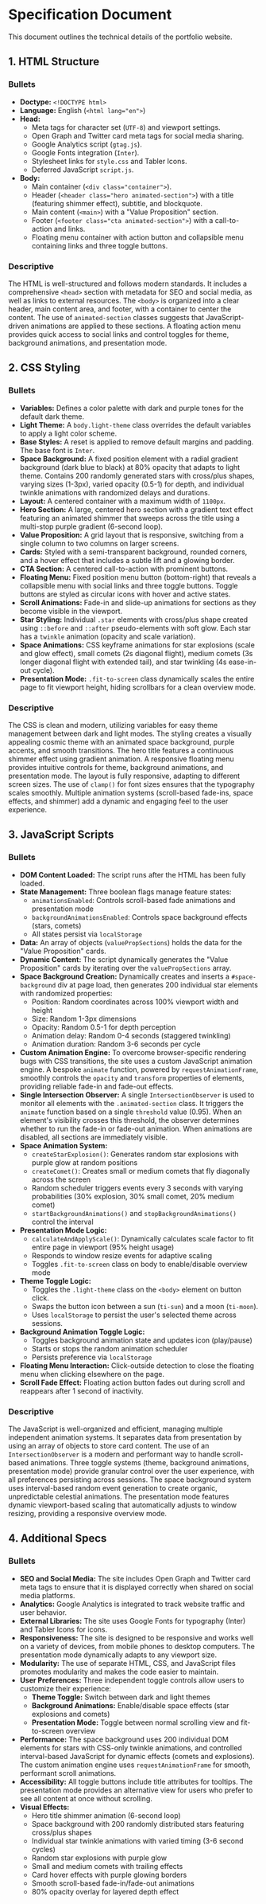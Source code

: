 # Specification Document

This document outlines the technical details of the portfolio website.

## 1. HTML Structure

### Bullets

*   **Doctype:** `<!DOCTYPE html>`
*   **Language:** English (`<html lang="en">`)
*   **Head:**
    *   Meta tags for character set (`UTF-8`) and viewport settings.
    *   Open Graph and Twitter card meta tags for social media sharing.
    *   Google Analytics script (`gtag.js`).
    *   Google Fonts integration (`Inter`).
    *   Stylesheet links for `style.css` and Tabler Icons.
    *   Deferred JavaScript `script.js`.
*   **Body:**
    *   Main container (`<div class="container">`).
    *   Header (`<header class="hero animated-section">`) with a title (featuring shimmer effect), subtitle, and blockquote.
    *   Main content (`<main>`) with a "Value Proposition" section.
    *   Footer (`<footer class="cta animated-section">`) with a call-to-action and links.
    *   Floating menu container with action button and collapsible menu containing links and three toggle buttons.

### Descriptive

The HTML is well-structured and follows modern standards. It includes a comprehensive `<head>` section with metadata for SEO and social media, as well as links to external resources. The `<body>` is organized into a clear header, main content area, and footer, with a container to center the content. The use of `animated-section` classes suggests that JavaScript-driven animations are applied to these sections. A floating action menu provides quick access to social links and control toggles for theme, background animations, and presentation mode.

## 2. CSS Styling

### Bullets

*   **Variables:** Defines a color palette with dark and purple tones for the default dark theme.
*   **Light Theme:** A `body.light-theme` class overrides the default variables to apply a light color scheme.
*   **Base Styles:** A reset is applied to remove default margins and padding. The base font is `Inter`.
*   **Space Background:** A fixed position element with a radial gradient background (dark blue to black) at 80% opacity that adapts to light theme. Contains 200 randomly generated stars with cross/plus shapes, varying sizes (1-3px), varied opacity (0.5-1) for depth, and individual twinkle animations with randomized delays and durations.
*   **Layout:** A centered container with a maximum width of `1100px`.
*   **Hero Section:** A large, centered hero section with a gradient text effect featuring an animated shimmer that sweeps across the title using a multi-stop purple gradient (6-second loop).
*   **Value Proposition:** A grid layout that is responsive, switching from a single column to two columns on larger screens.
*   **Cards:** Styled with a semi-transparent background, rounded corners, and a hover effect that includes a subtle lift and a glowing border.
*   **CTA Section:** A centered call-to-action with prominent buttons.
*   **Floating Menu:** Fixed position menu button (bottom-right) that reveals a collapsible menu with social links and three toggle buttons. Toggle buttons are styled as circular icons with hover and active states.
*   **Scroll Animations:** Fade-in and slide-up animations for sections as they become visible in the viewport.
*   **Star Styling:** Individual `.star` elements with cross/plus shape created using `::before` and `::after` pseudo-elements with soft glow. Each star has a `twinkle` animation (opacity and scale variation).
*   **Space Animations:** CSS keyframe animations for star explosions (scale and glow effect), small comets (2s diagonal flight), medium comets (3s longer diagonal flight with extended tail), and star twinkling (4s ease-in-out cycle).
*   **Presentation Mode:** `.fit-to-screen` class dynamically scales the entire page to fit viewport height, hiding scrollbars for a clean overview mode.

### Descriptive

The CSS is clean and modern, utilizing variables for easy theme management between dark and light modes. The styling creates a visually appealing cosmic theme with an animated space background, purple accents, and smooth transitions. The hero title features a continuous shimmer effect using gradient animation. A responsive floating menu provides intuitive controls for theme, background animations, and presentation mode. The layout is fully responsive, adapting to different screen sizes. The use of `clamp()` for font sizes ensures that the typography scales smoothly. Multiple animation systems (scroll-based fade-ins, space effects, and shimmer) add a dynamic and engaging feel to the user experience.

## 3. JavaScript Scripts

### Bullets

*   **DOM Content Loaded:** The script runs after the HTML has been fully loaded.
*   **State Management:** Three boolean flags manage feature states:
    *   `animationsEnabled`: Controls scroll-based fade animations and presentation mode
    *   `backgroundAnimationsEnabled`: Controls space background effects (stars, comets)
    *   All states persist via `localStorage`
*   **Data:** An array of objects (`valuePropSections`) holds the data for the "Value Proposition" cards.
*   **Dynamic Content:** The script dynamically generates the "Value Proposition" cards by iterating over the `valuePropSections` array.
*   **Space Background Creation:** Dynamically creates and inserts a `#space-background` div at page load, then generates 200 individual star elements with randomized properties:
    *   Position: Random coordinates across 100% viewport width and height
    *   Size: Random 1-3px dimensions
    *   Opacity: Random 0.5-1 for depth perception
    *   Animation delay: Random 0-4 seconds (staggered twinkling)
    *   Animation duration: Random 3-6 seconds per cycle
*   **Custom Animation Engine:** To overcome browser-specific rendering bugs with CSS transitions, the site uses a custom JavaScript animation engine. A bespoke `animate` function, powered by `requestAnimationFrame`, smoothly controls the `opacity` and `transform` properties of elements, providing reliable fade-in and fade-out effects.
*   **Single Intersection Observer:** A single `IntersectionObserver` is used to monitor all elements with the `.animated-section` class. It triggers the `animate` function based on a single `threshold` value (0.95). When an element's visibility crosses this threshold, the observer determines whether to run the fade-in or fade-out animation. When animations are disabled, all sections are immediately visible.
*   **Space Animation System:**
    *   `createStarExplosion()`: Generates random star explosions with purple glow at random positions
    *   `createComet()`: Creates small or medium comets that fly diagonally across the screen
    *   Random scheduler triggers events every 3 seconds with varying probabilities (30% explosion, 30% small comet, 20% medium comet)
    *   `startBackgroundAnimations()` and `stopBackgroundAnimations()` control the interval
*   **Presentation Mode Logic:**
    *   `calculateAndApplyScale()`: Dynamically calculates scale factor to fit entire page in viewport (95% height usage)
    *   Responds to window resize events for adaptive scaling
    *   Toggles `.fit-to-screen` class on body to enable/disable overview mode
*   **Theme Toggle Logic:**
    *   Toggles the `.light-theme` class on the `<body>` element on button click.
    *   Swaps the button icon between a sun (`ti-sun`) and a moon (`ti-moon`).
    *   Uses `localStorage` to persist the user's selected theme across sessions.
*   **Background Animation Toggle Logic:**
    *   Toggles background animation state and updates icon (play/pause)
    *   Starts or stops the random animation scheduler
    *   Persists preference via `localStorage`
*   **Floating Menu Interaction:** Click-outside detection to close the floating menu when clicking elsewhere on the page.
*   **Scroll Fade Effect:** Floating action button fades out during scroll and reappears after 1 second of inactivity.

### Descriptive

The JavaScript is well-organized and efficient, managing multiple independent animation systems. It separates data from presentation by using an array of objects to store card content. The use of an `IntersectionObserver` is a modern and performant way to handle scroll-based animations. Three toggle systems (theme, background animations, presentation mode) provide granular control over the user experience, with all preferences persisting across sessions. The space background system uses interval-based random event generation to create organic, unpredictable celestial animations. The presentation mode features dynamic viewport-based scaling that automatically adjusts to window resizing, providing a responsive overview mode.

## 4. Additional Specs

### Bullets

*   **SEO and Social Media:** The site includes Open Graph and Twitter card meta tags to ensure that it is displayed correctly when shared on social media platforms.
*   **Analytics:** Google Analytics is integrated to track website traffic and user behavior.
*   **External Libraries:** The site uses Google Fonts for typography (Inter) and Tabler Icons for icons.
*   **Responsiveness:** The site is designed to be responsive and works well on a variety of devices, from mobile phones to desktop computers. The presentation mode dynamically adapts to any viewport size.
*   **Modularity:** The use of separate HTML, CSS, and JavaScript files promotes modularity and makes the code easier to maintain.
*   **User Preferences:** Three independent toggle controls allow users to customize their experience:
    *   **Theme Toggle:** Switch between dark and light themes
    *   **Background Animations:** Enable/disable space effects (star explosions and comets)
    *   **Presentation Mode:** Toggle between normal scrolling view and fit-to-screen overview
*   **Performance:** The space background uses 200 individual DOM elements for stars with CSS-only twinkle animations, and controlled interval-based JavaScript for dynamic effects (comets and explosions). The custom animation engine uses `requestAnimationFrame` for smooth, performant scroll animations.
*   **Accessibility:** All toggle buttons include title attributes for tooltips. The presentation mode provides an alternative view for users who prefer to see all content at once without scrolling.
*   **Visual Effects:**
    *   Hero title shimmer animation (6-second loop)
    *   Space background with 200 randomly distributed stars featuring cross/plus shapes
    *   Individual star twinkle animations with varied timing (3-6 second cycles)
    *   Random star explosions with purple glow
    *   Small and medium comets with trailing effects
    *   Card hover effects with purple glowing borders
    *   Smooth scroll-based fade-in/fade-out animations
    *   80% opacity overlay for layered depth effect
